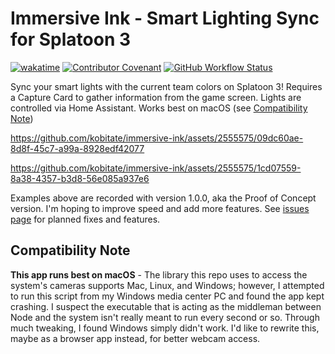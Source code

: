# Immersive Ink - Smart Lighting Sync for Splatoon 3

[![wakatime](https://wakatime.com/badge/github/kobitate/immersive-ink.svg?style=flat-square)](https://wakatime.com/badge/github/kobitate/immersive-ink) [![Contributor Covenant](https://img.shields.io/badge/Contributor%20Covenant-2.1-5e0c73.svg?style=flat-square)](code_of_conduct.md) [![GitHub Workflow Status](https://img.shields.io/github/actions/workflow/status/kobitate/immersive-ink/node.js.yml?color=f4e049&label=standard%20code%20style&style=flat-square)](https://standardjs.com)

Sync your smart lights with the current team colors on Splatoon 3! Requires a
Capture Card to gather information from the game screen. Lights are controlled 
via Home Assistant. Works best on macOS (see [Compatibility Note](#compatibility-note))

https://github.com/kobitate/immersive-ink/assets/2555575/09dc60ae-8d8f-45c7-a99a-8928edf42077

https://github.com/kobitate/immersive-ink/assets/2555575/1cd07559-8a38-4357-b3d8-56e085a937e6

Examples above are recorded with version 1.0.0, aka the Proof of Concept version.
I'm hoping to improve speed and add more features. See [issues page](https://github.com/kobitate/immersive-ink/issues) 
for planned fixes and features.

## Compatibility Note

**This app runs best on macOS** - The library this repo uses to access the 
system's cameras supports Mac, Linux, and Windows; however, I attempted to 
run this script from my Windows media center PC and found the app kept 
crashing. I suspect the executable that is acting as the middleman between 
Node and the system isn't really meant to run every second or so. Through 
much tweaking, I found Windows simply didn't work. I'd like to rewrite this,
maybe as a browser app instead, for better webcam access. 
